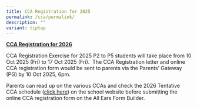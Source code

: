 ```yaml
---
title: CCA Registration for 2025
permalink: /cca/permalink/
description: ""
variant: tiptap
---
```

<p><strong><u>CCA Registration for 2026</u></strong>
</p>
<p>CCA Registration Exercise for 2025 P2 to P5 students will take place from
10 Oct 2025 (Fri) to 17 Oct 2025 (Fri).&nbsp; The CCA Registration letter
and online CCA registration form would be sent to parents via the Parents’
Gateway (PG) by 10 Oct 2025, 6pm.&nbsp;</p>
<p>Parents can read up on the various CCAs and check the 2026 Tentative CCA
schedule (<a href="/files/CCA_tentative_schedule_for_2026.pdf" rel="noopener nofollow" target="_blank">click here</a>)
on the school website before submitting the online CCA registration form
on the All Ears Form Builder.</p>